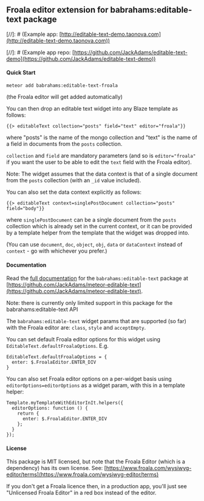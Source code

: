 Froala editor extension for babrahams:editable-text package
-----------------------------------------------------

[//]: # (Example app: [http://editable-text-demo.taonova.com](http://editable-text-demo.taonova.com))

[//]: # (Example app repo: [https://github.com/JackAdams/editable-text-demo](https://github.com/JackAdams/editable-text-demo))

#### Quick Start

	meteor add babrahams:editable-text-froala
	
(the Froala editor will get added automatically)

You can then drop an editable text widget into any Blaze template as follows:

	{{> editableText collection="posts" field="text" editor="froala"}}
	
where "posts" is the name of the mongo collection and "text" is the name of a field in documents from the `posts` collection.

`collection` and `field` are mandatory parameters (and so is `editor="froala"` if you want the user to be able to edit the `text` field with the Froala editor).

Note: The widget assumes that the data context is that of a single document from the `posts` collection (with an `_id` value included).

You can also set the data context explicitly as follows:

    {{> editableText context=singlePostDocument collection="posts" field="body"}}

where `singlePostDocument` can be a single document from the `posts` collection which is already set in the current context, or it can be provided by a template helper from the template that the widget was dropped into.

(You can use `document`, `doc`, `object`, `obj`, `data` or `dataContext` instead of `context` - go with whichever you prefer.)

#### Documentation

Read the [full documentation](https://github.com/JackAdams/meteor-editable-text#editable-text-for-meteor) for the `babrahams:editable-text` package at [https://github.com/JackAdams/meteor-editable-text](https://github.com/JackAdams/meteor-editable-text).

Note: there is currently only limited support in this package for the babrahams:editable-text API

The `babrahams:editable-text` widget params that are supported (so far) with the Froala editor are: `class`, `style` and `acceptEmpty`.

You can set default Froala editor options for this widget using `EditableText.defaultFroalaOptions`. E.g.

```
EditableText.defaultFroalaOptions = {
  enter: $.FroalaEditor.ENTER_DIV
}
```

You can also set Froala editor options on a per-widget basis using `editorOptions=editorOptions` as a widget param, with this in a template helper:

```
Template.myTemplateWithEditorInIt.helpers({
  editorOptions: function () {
    return {
      enter: $.FroalaEditor.ENTER_DIV
    };
  }
});
```

#### License

This package is MIT licensed, but note that the Froala Editor (which is a dependency) has its own license. See: [https://www.froala.com/wysiwyg-editor/terms](https://www.froala.com/wysiwyg-editor/terms)

If you don't get a Froala licence then, in a production app, you'll just see "Unlicensed Froala Editor" in a red box instead of the editor.